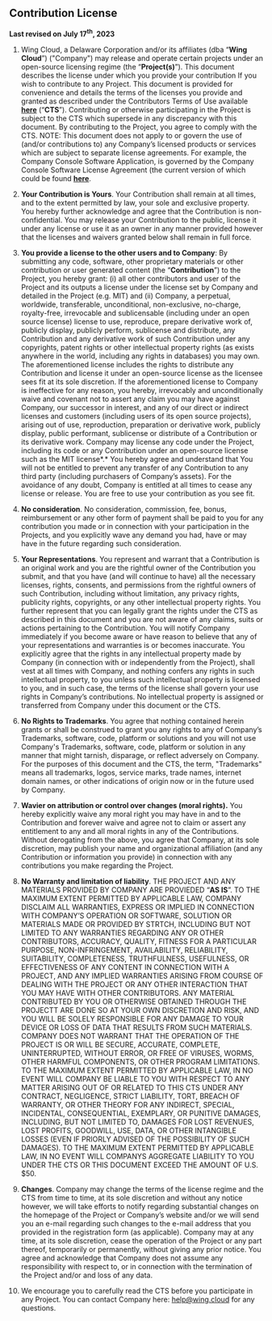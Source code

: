## Contribution License

**Last revised on July 17<sup>th</sup>, 2023**

1. <a name="_heading=h.gjdgxs"></a>Wing Cloud, a Delaware Corporation and/or its affiliates (dba “**Wing Cloud**”) ("Company") may release and operate certain projects under an open-source licensing regime (the “**Project(s)**”). This document describes the license under which you provide your contribution If you wish to contribute to any Project. This document is provided for convenience and details the terms of the licenses you provide and granted as described under the Contributors Terms of Use available [**here**](https://github.com/winglang/wing/blob/main/CONTRIBUTORS_TERMS_OF_SERVICE.md) (“**CTS**”). Contributing or otherwise participating in the Project is subject to the CTS which supersede in any discrepancy with this document. By contributing to the Project, you agree to comply with the CTS. NOTE: This document does not apply to or govern the use of (and/or contributions to) any Company’s licensed products or services which are subject to separate license agreements. For example, the Company Console Software Application, is governed by the Company Console Software License Agreement (the current version of which could be found **[here](https://github.com/winglang/wing/blob/main/apps/wing-console/LICENSE.md)**.


2. **Your Contribution is Yours**. Your Contribution shall remain at all times, and to the extent permitted by law, your sole and exclusive property. You hereby further acknowledge and agree that the Contribution is non-confidential. You may release your Contribution to the public, license it under any license or use it as an owner in any manner provided however that the licenses and waivers granted below shall remain in full force.


3. **You provide a license to the other users and to Company**: By submitting any code, software, other proprietary materials or other contribution or user generated content (the “**Contribution**”) to the Project, you hereby grant: (i) all other contributors and user of the Project and its outputs a license under the license set by Company and detailed in the Project (e.g. MIT) and (ii)  Company, a perpetual, worldwide, transferable, unconditional, non-exclusive, no-charge, royalty-free, irrevocable and sublicensable (including under an open source license) license to use, reproduce, prepare derivative work of, publicly display, publicly perform, sublicense and distribute, any Contribution and any derivative work of such Contribution under any copyrights, patent rights or other intellectual property rights (as exists anywhere in the world, including any rights in databases) you may own. The aforementioned license includes the rights to distribute any Contribution and license it under an open-source license as the licensee sees fit at its sole discretion. If the aforementioned license to Company is ineffective for any reason, you hereby, irrevocably and unconditionally waive and covenant not to assert any claim you may have against Company, our successor in interest, and any of our direct or indirect licenses and customers (including users of its open source projects), arising out of use, reproduction, preparation or derivative work, publicly display, public performant, sublicense or distribute of a Contribution or its derivative work.   Company may license any code under the Project, including its code or any Contribution under an open-source license such as the MIT license*.* You hereby agree and understand that You will not be entitled to prevent any transfer of any Contribution to any third party (including purchasers of Company’s assets). For the avoidance of any doubt, Company is entitled at all times to cease any license or release. You are free to use your contribution as you see fit.


4. **No consideration**. No consideration, commission, fee, bonus, reimbursement or any other form of payment shall be paid to you for any contribution you made or in connection with your participation in the Projects, and you explicitly wave any demand you had, have or may have in the future regarding such consideration.


5. **Your Representations**. You represent and warrant that a Contribution is an original work and you are the rightful owner of the Contribution you submit, and that you have (and will continue to have) all the necessary licenses, rights, consents, and permissions from the rightful owners of such Contribution, including without limitation, any privacy rights, publicity rights, copyrights, or any other intellectual property rights. You further represent that you can legally grant the rights under the CTS as described in this document and you are not aware of any claims, suits or actions pertaining to the Contribution. You will notify Company immediately if you become aware or have reason to believe that any of your representations and warranties is or becomes inaccurate. You explicitly agree that the rights in any intellectual property made by Company (in connection with or independently from the Project), shall vest at all times with Company, and nothing confers any rights in such intellectual property, to you unless such intellectual property is licensed to you, and in such case, the terms of the license shall govern your use rights in Company’s contributions. No intellectual property is assigned or transferred from Company under this document or the CTS.


6. **No Rights to Trademarks**. You agree that nothing contained herein grants or shall be construed to grant you any rights to any of Company’s Trademarks, software, code, platform or solutions and you will not use Company's Trademarks, software, code, platform or solution in any manner that might tarnish, disparage, or reflect adversely on Company. For the purposes of this document and the CTS, the term, "Trademarks" means all trademarks, logos, service marks, trade names, internet domain names, or other indications of origin now or in the future used by Company.


7. **Wavier on attribution or control over changes (moral rights).** You hereby explicitly waive any moral right you may have in and to the Contribution and forever waive and agree not to claim or assert any entitlement to any and all moral rights in any of the Contributions. Without derogating from the above, you agree that Company, at its sole discretion, may publish your name and organizational affiliation (and any Contribution or information you provide) in connection with any contributions you make regarding the Project.  


8. **No Warranty and limitation of liability**. THE PROJECT AND ANY MATERIALS PROVIDED BY COMPANY ARE PROVIEDED “**AS IS**”. TO THE MAXIMUM EXTENT PERMITTED BY APPLICABLE LAW, COMPANY DISCLAIM ALL WARRANTIES, EXPRESS OR IMPLIED IN CONNECTION WITH COMPANY’S OPERATION OR SOFTWARE, SOLUTION OR MATERIALS MADE OR PROVIDED BY STRTCH, INCLUDING BUT NOT LIMITED TO ANY WARRANTIES REGARDING ANY OR OTHER CONTRIBUTORS, ACCURACY, QUALITY,  FITNESS FOR A PARTICULAR PURPOSE, NON-INFRINGEMENT, AVAILABILITY, RELIABILITY, SUITABILITY, COMPLETENESS, TRUTHFULNESS, USEFULNESS, OR EFFECTIVENESS OF ANY CONTENT IN CONNECTION WITH A PROJECT, AND ANY IMPLIED WARRANTIES ARISING FROM COURSE OF DEALING WITH THE PROJECT OR ANY OTHER INTERACTION THAT YOU MAY HAVE WITH OTHER CONTRIBUTORS. ANY MATERIAL CONTRIBUTED BY YOU OR OTHERWISE OBTAINED THROUGH THE PROJECTT ARE DONE SO AT YOUR OWN DISCRETION AND RISK, AND YOU WILL BE SOLELY RESPONSIBLE FOR ANY DAMAGE TO YOUR DEVICE OR LOSS OF DATA THAT RESULTS FROM SUCH MATERIALS. COMPANY DOES NOT WARRANT THAT THE OPERATION OF THE PROJECT IS OR WILL BE SECURE, ACCURATE, COMPLETE, UNINTERRUPTED, WITHOUT ERROR, OR FREE OF VIRUSES, WORMS, OTHER HARMFUL COMPONENTS, OR OTHER PROGRAM LIMITATIONS. TO THE MAXIMUM EXTENT PERMITTED BY APPLICABLE LAW, IN NO EVENT WILL COMPANY BE LIABLE TO YOU WITH RESPECT TO ANY MATTER ARISING OUT OF OR RELATED TO THIS CTS UNDER ANY CONTRACT, NEGLIGENCE, STRICT LIABILITY, TORT, BREACH OF WARRANTY, OR OTHER THEORY FOR ANY INDIRECT, SPECIAL, INCIDENTAL, CONSEQUENTIAL, EXEMPLARY, OR PUNITIVE DAMAGES, INCLUDING, BUT NOT LIMITED TO, DAMAGES FOR LOST REVENUES, LOST PROFITS, GOODWILL, USE, DATA, OR OTHER INTANGIBLE LOSSES (EVEN IF PRIORLY ADVISED OF THE POSSIBILITY OF SUCH DAMAGES). TO THE MAXIMUM EXTENT PERMITTED BY APPLICABLE LAW, IN NO EVENT WILL COMPANYS AGGREGATE LIABILITY TO YOU UNDER THE CTS OR THIS DOCUMENT EXCEED THE AMOUNT OF U.S. $50.


9. **Changes**. Company may change the terms of the license regime and the CTS from time to time, at its sole discretion and without any notice however, we will take efforts to notify regarding substantial changes on the homepage of the Project or Company’s website and/or we will send you an e-mail regarding such changes to the e-mail address that you provided in the registration form (as applicable). Company may at any time, at its sole discretion, cease the operation of the Project or any part thereof, temporarily or permanently, without giving any prior notice. You agree and acknowledge that Company does not assume any responsibility with respect to, or in connection with the termination of the Project and/or and loss of any data.


10. We encourage you to carefully read the CTS before you participate in any Project. You can contact Company here: [help@](mailto:help@wing.cloud)[wing.cloud](mailto:help@wing.cloud) for any questions.